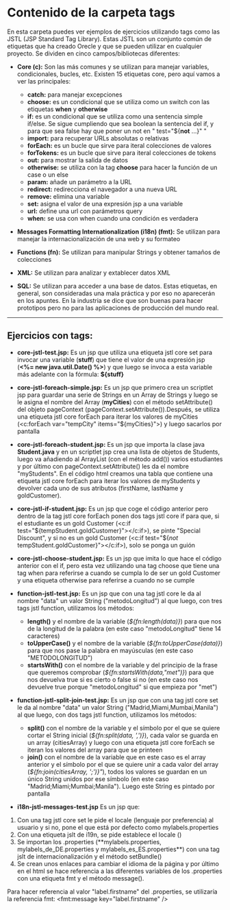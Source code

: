 # Contenido de la carpeta tags

En esta carpeta puedes ver ejemplos de ejercicios utilizando tags como las JSTL (JSP Standard Tag Library). Estas JSTL son un conjunto común de etiquetas que ha creado Orecle y que se pueden utilizar en cualquier proyecto. Se dividen en cinco campos/bibliotecas diferentes:
- **Core (c):** Son las más comunes y se utilizan para manejar variables, condicionales, bucles, etc. Existen 15 etiquetas core, pero aquí vamos a ver las principales:

  - **catch:** para manejar excepciones
  - **choose:** es un condicional que se utiliza como un switch con las etiquetas **when** y **otherwise**
  - **if:** es un condicional que se utiliza como una sentencia simple if/else. Se sigue cumpliendo que sea boolean la sentencia del if, y para que sea false hay que poner un not en " test="${**not** ...}" "
  - **import:** para recuperar URLs absolutas o relativas
  - **forEach:** es un bucle que sirve para iteral colecciones de valores
  - **forTokens:** es un bucle que sirve para iteral colecciones de tokens
  - **out:** para mostrar la salida de datos
  - **otherwise:** se utiliza con la tag **choose** para hacer la función de un case o un else
  - **param:** añade un parámetro a la URL
  - **redirect:** redirecciona el navegador a una nueva URL
  - **remove:** elimina una variable
  - **set:** asigna el valor de una expresión jsp a una variable
  - **url:** define una url con parámetros query
  - **when:** se usa con when cuando una condición es verdadera

- **Messages Formatting Internationalization (i18n) (fmt):** Se utilizan para manejar la internacionalización de una web y su formateo

- **Functions (fn):** Se utilizan para manipular Strings y obtener tamaños de colecciones

- **XML:** Se utilizan para analizar y extablecer datos XML

- **SQL:** Se utilizan para acceder a una base de datos. Estas etiquetas, en general, son consideradas una mala práctica y por eso no aparecerán en los apuntes. En la industria se dice que son buenas para hacer prototipos pero no para las aplicaciones de producción del mundo real.

---
## Ejercicios con tags:
- **core-jstl-test.jsp:**
Es un jsp que utiliza una etiqueta jstl core set para invocar una variable (**stuff**) que tiene el valor de una expresión jsp (**<%= new java.util.Date() %>**) y que luego se invoca a esta variable más adelante con la fórmula: **${stuff}**

- **core-jstl-foreach-simple.jsp:**
Es un jsp que primero crea un scriptlet jsp para guardar una serie de Strings en un Array de Strings y luego se le asigna el nombre del Array (**myCities**) con el método setAttribute() del objeto pageContext (pageContext.setAttribute()).Después, se utiliza una etiqueta jstl core forEach para iterar los valores de myCities (<c:forEach var="tempCity" items="${myCities}">) y luego sacarlos por pantalla

- **core-jstl-foreach-student.jsp:**
Es un jsp que importa la clase java **Student.java** y en un scriptlet jsp crea una lista de objetos de Students, luego va añadiendo al ArrayList (con el método add()) varios estudiantes y por último con pageContext.setAttribute() les da el nombre "myStudents". En el código html creamos una tabla que contiene una etiqueta jstl core forEach para iterar los valores de myStudents y devolver cada uno de sus atributos (firstName, lastName y goldCustomer).

- **core-jstl-if-student.jsp:**
Es un jsp que coge el código anterior pero dentro de la tag jstl core forEach ponen dos tags jstl core if para que, si el estudiante es un gold Customer (<c:if test="${tempStudent.goldCustomer}"></c:if>), se pinte "Special Discount", y si no es un gold Customer (<c:if test="${*not* tempStudent.goldCustomer}"></c:if>), solo se ponga un guión

- **core-jstl-choose-student.jsp:**
Es un jsp que imita lo que hace el código anterior con el if, pero esta vez utilizando una tag choose que tiene una tag when para referirse a cuando se cumpla lo de ser un gold Customer y una etiqueta otherwise para referirse a cuando no se cumple

- **function-jstl-test.jsp:**
Es un jsp que con una tag jstl core le da al nombre "data" un valor String ("metodoLongitud") al que luego, con tres tags jstl function, utilizamos los métodos: 
  - **length()** y el nombre de la variable (*${fn:length(data)}*) para que nos de la longitud de la palabra (en este caso "metodoLongitud" tiene 14 caracteres)
  - **toUpperCase()** y el nombre de la variable (*${fn:toUpperCase(data)}*) para que nos pase la palabra en mayúsculas (en este caso "METODOLONGITUD")
  - **startsWith()** con el nombre de la variable y del principio de la frase que queremos comprobar (*${fn:startsWith(data,"met")}*) para que nos devuelva true si es cierto o false si no (en este caso nos devuelve true porque "metodoLongitud" si que empieza por "met")

- **function-jstl-split-join-test.jsp:**
Es un jsp que con una tag jstl core set le da al nombre "data" un valor String ("Madrid,Miami,Mumbai,Manila") al que luego, con dos tags jstl function, utilizamos los métodos: 
  - **split()** con el nombre de la variable y el símbolo por el que se quiere cortar el String inicial (*${fn:split(data, ',')}*), cada valor se guarda en un array (citiesArray) y luego con una etiqueta jstl core forEach se iteran los valores del array para que se printeen
  - **join()** con el nombre de la variable que en este caso es el array anterior y el símbolo por el que se quiere unir a cada valor del array (*${fn:join(citiesArray, ';')}"*), todos los valores se guardan en un único String unidos por ese símbolo (en este caso "Madrid;Miami;Mumbai;Manila"). Luego este String es pintado por pantalla

- **i18n-jstl-messages-test.jsp**
Es un jsp que:
<ol> <li> Con una tag jstl core set le pide el locale (lenguaje por preferencia) al usuario y si no, pone el que está por defecto como mylabels.properties </li>
  <li> Con una etiqueta jslt de i19n, se pide establece el locale (<fmt:setLocale value="${theLocale}" />)</li>
  <li> Se importan los .properties (**mylabels.properties, mylabels_de_DE.properties y mylabels_es_ES.properties**) con una tag jslt de internacionalización y el método setBundle()</li> 
  <li> Se crean unos enlaces para cambiar el idioma de la página y por último en el html se hace referencia a las diferentes variables de los .properties con una etiqueta fmt y el método message(). </li></ol>

Para hacer referencia al valor "label.firstname" del .properties, se utilizaría la referencia fmt: <fmt:message key="label.firstname" />
